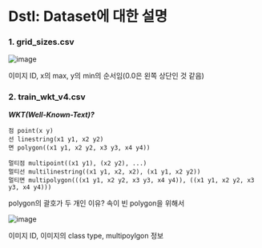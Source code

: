 # Dstl: Dataset에 대한 설명

### 1. grid_sizes.csv

![image](https://user-images.githubusercontent.com/61573968/80793938-7bd2e300-8bd3-11ea-93cf-e2d8a5a18cc8.png)

이미지 ID, x의 max, y의 min의 순서임(0.0은 왼쪽 상단인 것 같음)



### 2. train_wkt_v4.csv

***WKT(Well-Known-Text)?***

```
점 point(x y)
선 linestring(x1 y1, x2 y2)
면 polygon((x1 y1, x2 y2, x3 y3, x4 y4))

멀티점 multipoint((x1 y1), (x2 y2), ...)
멀티선 multilinestring((x1 y1, x2, x2), (x1 y1, x2 y2))
멀티면 multipolygon(((x1 y1, x2 y2, x3 y3, x4 y4)), ((x1 y1, x2 y2, x3 y3, x4 y4)))
```

polygon의 괄호가 두 개인 이유? 속이 빈 polygon을 위해서



![image](https://user-images.githubusercontent.com/61573968/80794292-880b7000-8bd4-11ea-918e-8a1a8c2acc11.png)

이미지 ID, 이미지의  class type, multipoylgon 정보





